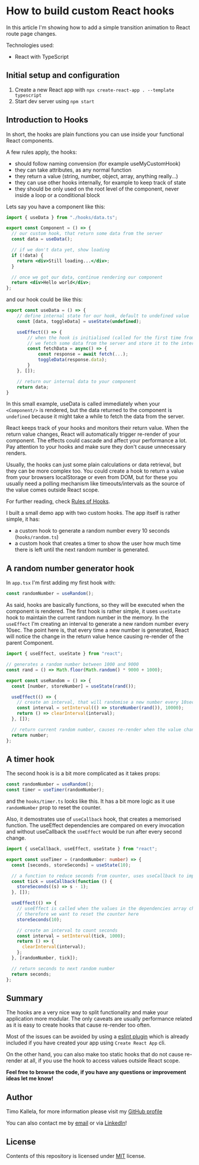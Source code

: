 # How to build custom React hooks

In this article I'm showing how to add a simple transition animation to React route page changes.

Technologies used:

- React with TypeScript

## Initial setup and configuration

1. Create a new React app with `npx create-react-app . --template typescript`
2. Start dev server using `npm start`

## Introduction to Hooks

In short, the hooks are plain functions you can use inside your functional React components.

A few rules apply, the hooks:

- should follow naming convension (for example useMyCustomHook)
- they can take attributes, as any normal function
- they return a value (string, number, object, array, anything really...)
- they can use other hooks internally, for example to keep track of state
- they should be only used on the root level of the component, never inside a loop or a conditional block

Lets say you have a component like this:

```jsx
import { useData } from "./hooks/data.ts";

export const Component = () => {
  // our custom hook, that return some data from the server
  const data = useData();

  // if we don't data yet, show loading
  if (!data) {
    return <div>Still loading...</div>;
  }

  // once we got our data, continue rendering our component
  return <div>Hello world</div>;
};
```

and our hook could be like this:

```typescript
export const useData = () => {
    // define internal state for our hook, default to undefined value
    const [data, toggleData] = useState(undefined);

    useEffect(() => {
        // when the hook is initialised (called for the first time from your component)
        // we fetch some data from the server and store it to the internal state
        const fetchData = async() => {
            const response = await fetch(...);
            toggleData(response.data);
        }
    }, []);

    // return our internal data to your component
    return data;
}
```

In this small example, useData is called immediately when your `<Component/>` is rendered, but the data returned to the component is `undefined` because it might take a while to fetch the data from the server.

React keeps track of your hooks and monitors their return value. When the return value changes, React will automatically trigger re-render of your component. The effects could cascade and affect your performance a lot. Pay attention to your hooks and make sure they don't cause unnecessary renders.

Usually, the hooks can just some plain calculations or data retrieval, but they can be more complex too. You could create a hook to return a value from your browsers localStorage or even from DOM, but for these you usually need a polling mechanism like timeouts/intervals as the source of the value comes outside React scope.

For further reading, check [Rules of Hooks](https://reactjs.org/docs/hooks-rules.html).

I built a small demo app with two custom hooks. The app itself is rather simple, it has:

- a custom hook to generate a random number every 10 seconds (`hooks/random.ts`)
- a custom hook that creates a timer to show the user how much time there is left until the next random number is generated.

## A random number generator hook

In `app.tsx` I'm first adding my first hook with:

```ts
const randomNumber = useRandom();
```

As said, hooks are basically functions, so they will be executed when the component is rendered. The first hook is rather simple, it uses `useState` hook to maintain the current random number in the memory. In the `useEffect` I'm creating an interval to generate a new random number every 10sec. The point here is, that every time a new number is generated, React will notice the change in the return value hence causing re-render of the parent Component.

```ts
import { useEffect, useState } from "react";

// generates a random number between 1000 and 9000
const rand = () => Math.floor(Math.random() * 9000 + 1000);

export const useRandom = () => {
  const [number, storeNumber] = useState(rand());

  useEffect(() => {
    // create an interval, that will randomise a new number every 10sec
    const interval = setInterval(() => storeNumber(rand()), 10000);
    return () => clearInterval(interval);
  }, []);

  // return current random number, causes re-render when the value changes
  return number;
};
```

## A timer hook

The second hook is is a bit more complicated as it takes props:

```ts
const randomNumber = useRandom();
const timer = useTimer(randomNumber);
```

and the `hooks/timer.ts` looks like this. It has a bit more logic as it use `randomNumber` prop to reset the counter.

Also, it demostrates use of `useCallback` hook, that creates a memorised function. The useEffect dependencies are compared on every invocation and without useCallback the `useEffect` would be run after every second change.

```ts
import { useCallback, useEffect, useState } from "react";

export const useTimer = (randomNumber: number) => {
  const [seconds, storeSeconds] = useState(10);

  // a function to reduce seconds from counter, uses useCallback to improve performance
  const tick = useCallback(function () {
    storeSeconds((s) => s - 1);
  }, []);

  useEffect(() => {
    // useEffect is called when the values in the dependencies array change (either randomNumber or tick)
    // therefore we want to reset the counter here
    storeSeconds(10);

    // create an interval to count seconds
    const interval = setInterval(tick, 1000);
    return () => {
      clearInterval(interval);
    };
  }, [randomNumber, tick]);

  // return seconds to next random number
  return seconds;
};
```

## Summary

The hooks are a very nice way to split functionality and make your application more modular. The only caveats are usually performance related as it is easy to create hooks that cause re-render too often.

Most of the issues can be avoided by using a [eslint plugin](https://reactjs.org/docs/hooks-rules.html#eslint-plugin) which is already included if you have created your app using `Create React App` cli.

On the other hand, you can also make too static hooks that do not cause re-render at all, if you use the hook to access values outside React scope.

**Feel free to browse the code, if you have any questions or improvement ideas let me know!**

## Author

Timo Kallela, for more information please visit my [GitHub profile](https://github.com/kallelat)

You can also contact me by [email](mailto:timo.kallela@gmail.com) or via [LinkedIn](https://www.linkedin.com/in/kallelat/)!

## License

Contents of this repository is licensed under [MIT](LICENSE) license.
